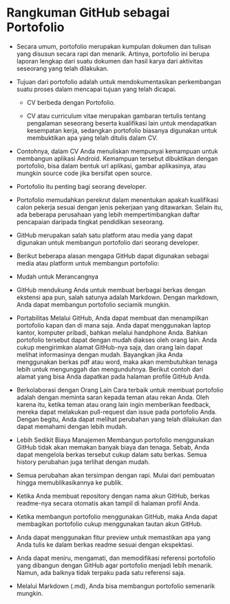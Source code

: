 # Rangkuman GitHub sebagai Portofolio

- Secara umum, portofolio merupakan kumpulan dokumen dan tulisan yang disusun secara rapi dan menarik. Artinya, portofolio ini berupa laporan lengkap dari suatu dokumen dan hasil karya dari aktivitas seseorang yang telah dilakukan.

- Tujuan dari portofolio adalah untuk mendokumentasikan perkembangan suatu proses dalam mencapai tujuan yang telah dicapai.

  - CV berbeda dengan Portofolio.

  - CV atau curriculum vitae merupakan gambaran tertulis tentang pengalaman seseorang beserta kualifikasi lain untuk mendapatkan kesempatan kerja, sedangkan portofolio biasanya digunakan untuk membuktikan apa yang telah ditulis dalam CV.

- Contohnya, dalam CV Anda menuliskan mempunyai kemampuan untuk membangun aplikasi Android. Kemampuan tersebut dibuktikan dengan portofolio, bisa dalam bentuk url aplikasi, gambar aplikasinya, atau mungkin source code jika bersifat open source.

- Portofolio itu penting bagi seorang developer.

- Portofolio memudahkan perekrut dalam menentukan apakah kualifikasi calon pekerja sesuai dengan jenis pekerjaan yang ditawarkan. Selain itu, ada beberapa perusahaan yang lebih mempertimbangkan daftar pencapaian daripada tingkat pendidikan seseorang.

- GitHub merupakan salah satu platform atau media yang dapat digunakan untuk membangun portofolio dari seorang developer.

- Berikut beberapa alasan mengapa GitHub dapat digunakan sebagai media atau platform untuk membangun portofolio:
 - Mudah untuk Merancangnya
 - GitHub mendukung Anda untuk membuat berbagai berkas dengan ekstensi apa pun, salah satunya adalah Markdown. Dengan markdown, Anda dapat membangun portofolio seciamik mungkin.

- Portabilitas
Melalui GitHub, Anda dapat membuat dan menampilkan portofolio kapan dan di mana saja. Anda dapat menggunakan laptop kantor, komputer pribadi, bahkan melalui handphone Anda. Bahkan portofolio tersebut dapat dengan mudah diakses oleh orang lain. Anda cukup mengirimkan alamat GitHub-nya saja, dan orang lain dapat melihat informasinya dengan mudah. Bayangkan jika Anda menggunakan berkas pdf atau word, maka akan membutuhkan tenaga lebih untuk mengunggah dan mengunduhnya. Berikut contoh dari alamat yang bisa Anda dapatkan pada halaman profile GitHub Anda.


- Berkolaborasi dengan Orang Lain
Cara terbaik untuk membuat portofolio adalah dengan meminta saran kepada teman atau rekan Anda. Oleh karena itu, ketika teman atau orang lain ingin memberikan feedback, mereka dapat melakukan pull-request dan issue pada portofolio Anda. Dengan begitu, Anda dapat melihat perubahan yang telah dilakukan dan dapat memahami dengan lebih mudah.


- Lebih Sedikit Biaya Manajemen
Membangun portofolio menggunakan GitHub tidak akan memakan banyak biaya dan tenaga. Sebab, Anda dapat mengelola berkas tersebut cukup dalam satu berkas. Semua history perubahan juga terlihat dengan mudah.

- Semua perubahan akan tersimpan dengan rapi. Mulai dari pembuatan hingga memublikasikannya ke publik.

- Ketika Anda membuat repository dengan nama akun GitHub, berkas readme-nya secara otomatis akan tampil di halaman profil Anda.

- Ketika membangun portofolio menggunakan GitHub, maka Anda dapat membagikan portofolio cukup menggunakan tautan akun GitHub.

- Anda dapat menggunakan fitur preview untuk memastikan apa yang Anda tulis ke dalam berkas readme sesuai dengan ekspektasi.

- Anda dapat meniru, mengamati, dan memodifikasi referensi portofolio yang dibangun dengan GitHub agar portofolio menjadi lebih menarik. Namun, ada baiknya tidak terpaku pada satu referensi saja.

- Melalui Markdown (.md), Anda bisa membangun portofolio semenarik mungkin.